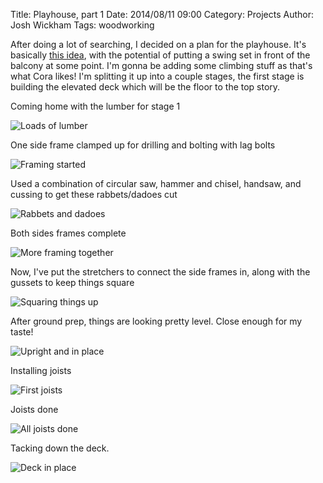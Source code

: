 ﻿Title: Playhouse, part 1
Date: 2014/08/11 09:00
Category: Projects
Author: Josh Wickham
Tags: woodworking

After doing a lot of searching, I decided on a plan for the playhouse. It's basically [this idea](http://lumberjocks.com/projects/69275), with the potential of putting a swing set in front of the balcony at some point. I'm gonna be adding some climbing stuff as that's what Cora likes! I'm splitting it up into a couple stages, the first stage is building the elevated deck which will be the floor to the top story.

Coming home with the lumber for stage 1

![Loads of lumber]({filename}/images/DSC03156.jpg)
<!-- PELICAN_END_SUMMARY -->

One side frame clamped up for drilling and bolting with lag bolts

![Framing started]({filename}/images/DSC03159.jpg)

Used a combination of circular saw, hammer and chisel, handsaw, and cussing to get these rabbets/dadoes cut

![Rabbets and dadoes]({filename}/images/DSC03160.jpg)

Both sides frames complete

![More framing together]({filename}/images/DSC03161.jpg)

Now, I've put the stretchers to connect the side frames in, along with the gussets to keep things square

![Squaring things up]({filename}/images/IMG1920.jpg)

After ground prep, things are looking pretty level. Close enough for my taste!

![Upright and in place]({filename}/images/IMG1921.jpg)

Installing joists

![First joists]({filename}/images/IMG1922.jpg)

Joists done

![All joists done]({filename}/images/IMG1923.jpg)

Tacking down the deck.

![Deck in place]({filename}/images/IMG1926.jpg)